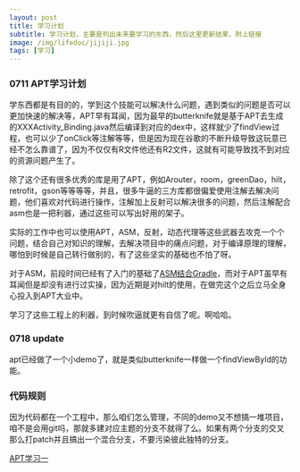```yaml
---
layout: post
title: 学习计划
subtitle: 学习计划，主要是列出未来要学习的东西，然后这里更新结果，附上链接
image: /img/lifedoc/jijiji.jpg
tags: [学习]
---
```


### 0711 APT学习计划

学东西都是有目的的，学到这个技能可以解决什么问题，遇到类似的问题是否可以更加快速的解决等，APT早有耳闻，因为最早的butterknife就是基于APT去生成的XXXActivity_Binding.java然后编译到对应的dex中，这样就少了findView过程，也可以少了onClick等注解等等，但是因为现在谷歌的不断升级导致这玩意已经不怎么靠谱了，因为不仅仅有R文件他还有R2文件，这就有可能导致找不到对应的资源问题产生了。

除了这个还有很多优秀的库是用了APT，例如Arouter，room，greenDao，hilt，retrofit，gson等等等等，并且，很多牛逼的三方库都很偏爱使用注解去解决问题，他们喜欢对代码进行操作，注解加上反射可以解决很多的问题，然后注解配合asm也是一把利器，通过这些可以写出好用的架子。

实际的工作中也可以使用APT，ASM，反射，动态代理等这些武器去攻克一个个问题，结合自己对知识的理解，去解决项目中的痛点问题，对于编译原理的理解，哪怕到时候是自己转行做别的，有了这些坚实的基础也不怕了呀。

对于ASM，前段时间已经有了入门的基础了[ASM结合Gradle](https://pjex.github.io/2021-06-27-%E6%9D%A5%E4%B8%80%E7%AF%87asm%E7%9A%84%E7%BB%93%E5%90%88plugin/)，而对于APT虽早有耳闻但是却没有进行过实操，因为近期是对hilt的使用，在做完这个之后立马全身心投入到APT大业中。

学习了这些工程上的利器，到时候吹逼就更有自信了呢。啊哈哈。

### 0718 update
apt已经做了一个小demo了，就是类似butterknife一样做一个findViewById的功能。

### 代码规则
因为代码都在一个工程中，那么咱们怎么管理，不同的demo又不想搞一堆项目，咱不是会用git吗，那就多建对应主题的分支不就得了么。如果有两个分支的交叉那么打patch并且搞出一个混合分支，不要污染彼此独特的分支。


[APT学习一](https://pjex.github.io/2021-07-18-study-apt/)

